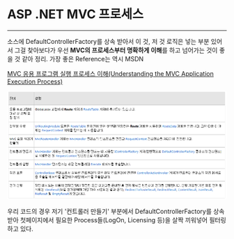 # ASP .NET MVC 프로세스
___

소스에 DefaultControllerFactory를 상속 받아서 이 것, 저 것 로직은 넣는 부분 있어서 그걸 찾아보다가 우선 **MVC의 프로세스부터 명확하게 이해**를 하고 넘어가는 것이 좋을 것 같아 정리.
가장 좋은 Reference는 역시 MSDN

[MVC 응용 프로그램 실행 프로세스 이해(Understanding the MVC Application Execution Process)][MVCProcess]

![MVC 웹 프로젝트의 실행 단계][MVCProcessImage]

우리 코드의 경우 저기 '컨트롤러 만들기' 부분에서 DefaultControllerFactory를 상속받아 첫페이지에서 필요한 Process들(LogOn, Licensing 등)을 살짝 끼워넣어 필터링 하고 있다.

[MVCProcess]: http://msdn.microsoft.com/ko-kr/library/dd381612(v=vs.100).aspx
[MVCProcessImage]: /assets/posts/2012/2012-06-28-asp-dot-net-mvc-process/mvc_process.png